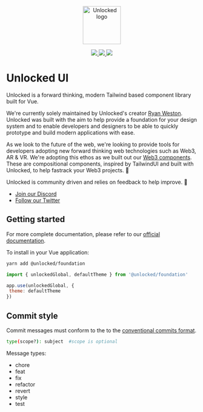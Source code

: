 <p align="center">
  <a href="https://unlocked.to" target="_blank">
    <img alt="Unlocked logo" width="100" src="https://unlocked.to/logo-dark.svg">
  </a>
</p>



<p align="center">
  
   <a href="https://app.netlify.com/sites/unlocked-storybook/deploys">
    <img src="https://img.shields.io/npm/v/@unlocked/foundation">
  </a>
  
  <a href="https://app.netlify.com/sites/unlocked-storybook/deploys">
    <img src="https://api.netlify.com/api/v1/badges/3bff2f88-9c28-4f9f-84de-a52a0d175fd8/deploy-status">
  </a>
  
  <a href="#">
    <img src="https://img.shields.io/npm/dm/@unlocked/foundation">
  </a>
  
</p>

# Unlocked UI

Unlocked is a forward thinking, modern Tailwind based component library built for Vue. 

We're currently solely maintained by Unlocked's creator [Ryan Weston](github.com/ryanweston). Unlocked was built with the aim to help provide a foundation for your design system and to enable developers and designers to be able to quickly prototype and build modern applications with ease. 

As we look to the future of the web, we're looking to provide tools for developers adopting new forward thinking web technologies such as Web3, AR & VR. We're adopting this ethos as we built out our [Web3 components](unlocked.to/web3). These are compositional components, inspired by TailwindUI and built with Unlocked, to help fastrack your Web3 projects. 🚀

Unlocked is community driven and relies on feedback to help improve. 🎉

- [Join our Discord](github.com/ryanweston)
- [Follow our Twitter](github.com/ryanweston)

## Getting started

For more complete documentation, please refer to our [official documentation](docs.unlocked.to).

To install in your Vue application: 

```bash 
yarn add @unlocked/foundation
```

 ```js
 import { unlockedGlobal, defaultTheme } from '@unlocked/foundation'
 
 app.use(unlockedGlobal, { 
  theme: defaultTheme
 })
 ```

## Commit style
Commit messages must conform to the to the [conventional commits format](https://www.conventionalcommits.org/en/v1.0.0/#summary).

```bash 
type(scope?): subject  #scope is optional
```

Message types:
- chore
- feat
- fix
- refactor
- revert
- style
- test
